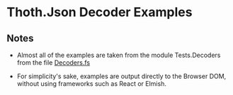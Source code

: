 # Thoth.Json Decoder Examples

## Notes

* Almost all of the examples are taken from the module Tests.Decoders from the file [Decoders.fs](https://github.com/thoth-org/Thoth.Json/blob/master/tests/Decoders.fs)

* For simplicity's sake, examples are output directly to the Browser DOM, without using frameworks such as React or Elmish.
